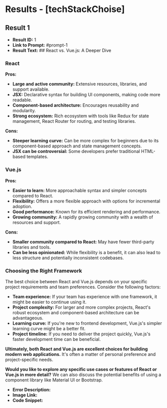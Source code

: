 # Results - [techStackChoise]

## Result 1
* **Result ID:** 1
* **Link to Prompt:** #prompt-1
* **Result Text:** ## React vs. Vue.js: A Deeper Dive

### **React**

**Pros:**

* **Large and active community:** Extensive resources, libraries, and support available.
* **JSX:** Declarative syntax for building UI components, making code more readable.
* **Component-based architecture:** Encourages reusability and modularity.
* **Strong ecosystem:** Rich ecosystem with tools like Redux for state management, React Router for routing, and testing libraries.

**Cons:**

* **Steeper learning curve:** Can be more complex for beginners due to its component-based approach and state management concepts.
* **JSX can be controversial:** Some developers prefer traditional HTML-based templates.

### **Vue.js**

**Pros:**

* **Easier to learn:** More approachable syntax and simpler concepts compared to React.
* **Flexibility:** Offers a more flexible approach with options for incremental adoption.
* **Good performance:** Known for its efficient rendering and performance.
* **Growing community:** A rapidly growing community with a wealth of resources and support.

**Cons:**

* **Smaller community compared to React:** May have fewer third-party libraries and tools.
* **Can be less opinionated:** While flexibility is a benefit, it can also lead to less structure and potentially inconsistent codebases.

### **Choosing the Right Framework**

The best choice between React and Vue.js depends on your specific project requirements and team preferences. Consider the following factors:

* **Team experience:** If your team has experience with one framework, it might be easier to continue using it.
* **Project complexity:** For larger and more complex projects, React's robust ecosystem and component-based architecture can be advantageous.
* **Learning curve:** If you're new to frontend development, Vue.js's simpler learning curve might be a better fit.
* **Project timeline:** If you need to deliver the project quickly, Vue.js's faster development time can be beneficial.

**Ultimately, both React and Vue.js are excellent choices for building modern web applications.** It's often a matter of personal preference and project-specific needs.

**Would you like to explore any specific use cases or features of React or Vue.js in more detail?** We can also discuss the potential benefits of using a component library like Material UI or Bootstrap.
* **Error Description:** 
* **Image Link:** 
* **Code Snippet:** 

